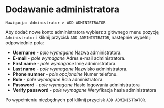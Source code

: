 # Dodawanie administratora

```text
Nawigacja: Administrator > ADD ADMINISTRATOR
```

Aby dodać nowe konto administratora wybierz z głównego menu pozycję `Administrator` i kliknij przycisk `ADD ADMINISTRATOR`, następnie wypełnij odpowiednie pola:

* **Username** _- pole wymagane_ Nazwa administratora.
* **E-mail** _- pole wymagane_ Adres e-mail administratora.
* **First name** _- pole wymagane_ Imię administratora.
* **Last name** _- pole wymagane_ Nazwisko administratora.
* **Phone numner** _- pole opcjonalne_ Numer telefonu.
* **Role** _- pole wymagane_ Rola administratora.
* **Password** _- pole wymagane_ Hasło logowania administratora
* **Verify password** _- pole wymagane_ Weryfikacja hasła administratora

Po wypełnieniu niezbędnych pól kliknij przycisk `ADD ADMINISTRATOR`.

